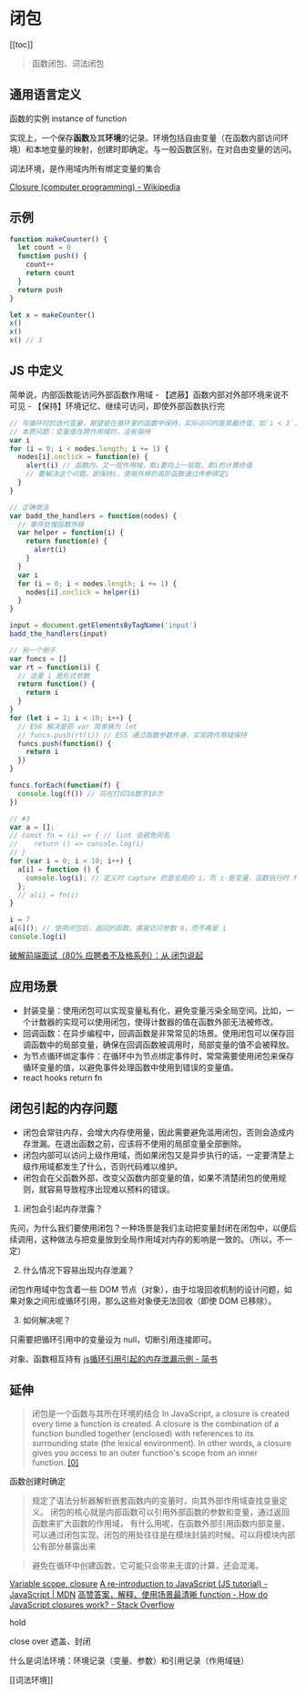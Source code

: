 # 闭包
[[toc]]

> 函数闭包、词法闭包

## 通用语言定义

函数的实例 instance of function

实现上，一个保存**函数**及其**环境**的记录。环境包括自由变量（在函数内部访问环境）和本地变量的映射，创建时即确定。与一般函数区别，在对自由变量的访问。

词法环境，是作用域内所有绑定变量的集合

[Closure (computer programming) - Wikipedia](https://en.wikipedia.org/wiki/Closure_(computer_programming))

## 示例
```js
function makeCounter() {
  let count = 0
  function push() {
    count++
    return count
  }
  return push
}

let x = makeCounter()
x()
x()
x() // 3
```

## JS 中定义

简单说，内部函数能访问外部函数作用域
	- 【遮蔽】函数内部对外部环境来说不可见
	- 【保持】环境记忆、继续可访问，即使外部函数执行完

```js
// 写循环时的迭代变量，期望是在循环里的函数中保持，实际访问的是其最终值，如`i < 3`，终值是 3，不是内部的最大值 2
// 本质问题：变量值在跨作用域时，没有保持
var i
for (i = 0; i < nodes.length; i += 1) {
  nodes[i].onclick = function(e) {
    alert(i) // 函数内，又一层作用域，取i要向上一层取，即i的计算终值
    // 要解决这个问题，即保持i，使用外移的高阶函数通过传参绑定i
  }
}

// 正确做法
var badd_the_handlers = function(nodes) {
  // 事件处理函数外移
  var helper = function(i) {
    return function(e) {
      alert(i)
    }
  }
  var i
  for (i = 0; i < nodes.length; i += 1) {
    nodes[i].onclick = helper(i)
  }
}

input = document.getElementsByTagName('input')
badd_the_handlers(input)

```

```js
// 另一个例子
var funcs = []
var rt = function(i) {
  // 这里 i 是形式参数
  return function() {
    return i
  }
}
for (let i = 1; i < 10; i++) {
  // ES6 解决是把 var 简单换为 let
  // funcs.push(rt(i)) // ES5 通过函数参数传递，实现跨作用域保持
  funcs.push(function() {
    return i
  })
}

funcs.forEach(function(f) {
  console.log(f()) // 将在打印10数字10次
})
```

```js
// #3
var a = [];
// const fn = (i) => { // lint 会避免同名
//    return () => console.log(i)
// }
for (var i = 0; i < 10; i++) {
  a[i] = function () {
    console.log(i); // 定义时 capture 的是全局的 i，而 i 是变量，函数执行时 for 运算完成，i 是 10
  };
  // a[i] = fn(i)
}

i = 7
a[6](); // 使用闭包后，返回的函数，直接访问参数 6，而不再是 i
console.log(i)
```

[破解前端面试（80% 应聘者不及格系列）：从 闭包说起](https://zhuanlan.zhihu.com/p/25855075?hmsr=toutiao.io&utm_medium=toutiao.io&utm_source=toutiao.io)

## 应用场景

- 封装变量：使用闭包可以实现变量私有化，避免变量污染全局空间。比如，一个计数器的实现可以使用闭包，使得计数器的值在函数外部无法被修改。
- 回调函数：在异步编程中，回调函数是非常常见的场景。使用闭包可以保存回调函数中的局部变量，确保在回调函数被调用时，局部变量的值不会被释放。
- 为节点循环绑定事件：在循环中为节点绑定事件时，常常需要使用闭包来保存循环变量的值，以避免事件处理函数中使用到错误的变量值。
- react hooks return fn

## 闭包引起的内存问题

-   闭包会常驻内存，会增大内存使用量，因此需要避免滥用闭包，否则会造成内存泄漏。在退出函数之前，应该将不使用的局部变量全部删除。
-   闭包内部可以访问上级作用域，而如果闭包又是异步执行的话，一定要清楚上级作用域都发生了什么，否则代码难以维护。
-   闭包会在父函数外部，改变父函数内部变量的值，如果不清楚闭包的使用规则，就容易导致程序出现难以预料的错误。

1. 闭包会引起内存泄露？

先问，为什么我们要使用闭包？一种场景是我们主动把变量封闭在闭包中，以便后续调用，这种做法与把变量放到全局作用域对内存的影响是一致的。（所以，不一定）

2. 什么情况下容易出现内存泄漏？

闭包作用域中包含着一些 DOM 节点（对象），由于垃圾回收机制的设计问题，如果对象之间形成循环引用，那么这些对象便无法回收（即使 DOM 已移除）。

3. 如何解决呢？

只需要把循环引用中的变量设为 null，切断引用连接即可。


对象、函数相互持有
[js循环引用引起的内存泄漏示例 - 简书](https://www.jianshu.com/p/a484ceb251ff)


## 延伸

> 闭包是一个函数与其所在环境的结合
> In JavaScript, a closure is created every time a function is created. A closure is the combination of a function bundled together (enclosed) with references to its surrounding state (the lexical environment). In other words, a closure gives you access to an outer function's scope from an inner function. [[0]](https://developer.mozilla.org/en-US/docs/Web/JavaScript/Closures)

函数创建时确定

> 规定了语法分析器解析嵌套函数内的变量时，向其外部作用域查找变量定义。
> 闭包的核心就是内部函数可以引用外部函数的参数和变量，通过返回函数来扩大函数的作用域，
> 有什么用呢，在函数外部引用函数内部变量，可以通过闭包实现。闭包的用处往往是在模块封装的时候。可以将模块内部公有部分暴露出来

> 避免在循环中创建函数，它可能只会带来无谓的计算，还会混淆。

[Variable scope, closure](https://javascript.info/closure)
[A re-introduction to JavaScript (JS tutorial) - JavaScript | MDN](https://developer.mozilla.org/en-US/docs/Web/JavaScript/A_re-introduction_to_JavaScript)
[高赞答案，解释、使用场景最清晰 function - How do JavaScript closures work? - Stack Overflow](https://stackoverflow.com/questions/111102/how-do-javascript-closures-work)

hold

close over 遮盖、封闭

什么是词法环境：环境记录（变量、参数）和引用记录（作用域链）

[[词法环境]]